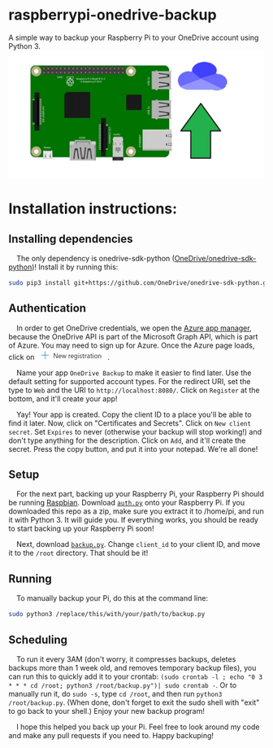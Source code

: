 # raspberrypi-onedrive-backup
A simple way to backup your Raspberry Pi to your OneDrive account using Python 3.  
![image logo for raspberry pi backup to onedrive](backuplogoimg.jpg)
# Installation instructions:
## Installing dependencies
&nbsp;&nbsp;&nbsp;&nbsp;The only dependency is onedrive-sdk-python ([OneDrive/onedrive-sdk-python](https://github.com/OneDrive/onedrive-sdk-python/))! Install it by running this:
```bash
sudo pip3 install git+https://github.com/OneDrive/onedrive-sdk-python.git
```
## Authentication
&nbsp;&nbsp;&nbsp;&nbsp;In order to get OneDrive credentials, we open the [Azure app manager](https://portal.azure.com/#blade/Microsoft_AAD_RegisteredApps/ApplicationsListBlade), because the OneDrive API is part of the Microsoft Graph API, which is part of Azure. You may need to sign up for Azure. Once the Azure page loads, click on ![New registration](new_reg.png).  
  
&nbsp;&nbsp;&nbsp;&nbsp;Name your app `OneDrive Backup` to make it easier to find later. Use the default setting for supported account types. For the redirect URI, set the type to `Web` and the URI to `http://localhost:8080/`. Click on `Register` at the bottom, and it'll create your app!  
  
&nbsp;&nbsp;&nbsp;&nbsp;Yay! Your app is created. Copy the client ID to a place you'll be able to find it later. Now, click on "Certificates and Secrets". Click on `New client secret`. Set `Expires` to never (otherwise your backup will stop working!) and don't type anything for the description. Click on `Add`, and it'll create the secret. Press the copy button, and put it into your notepad. We're all done!
## Setup
&nbsp;&nbsp;&nbsp;&nbsp;For the next part, backing up your Raspberry Pi, your Raspberry Pi should be running [Raspbian](https://www.raspberrypi.org/downloads/). Download [`auth.py`](auth.py?raw=true) onto your Raspberry Pi. If you downloaded this repo as a zip, make sure you extract it to /home/pi, and run it with Python 3. It will guide you. If everything works, you should be ready to start backing up your Raspberry Pi soon!  
  
&nbsp;&nbsp;&nbsp;&nbsp;Next, download [`backup.py`](backup.py?raw=true). Change `client_id` to your client ID, and move it to the `/root` directory. That should be it!  
## Running
&nbsp;&nbsp;&nbsp;&nbsp;To manually backup your Pi, do this at the command line:
```bash
sudo python3 /replace/this/with/your/path/to/backup.py
```
## Scheduling
&nbsp;&nbsp;&nbsp;&nbsp;To run it every 3AM (don't worry, it compresses backups, deletes backups more than 1 week old, and removes temporary backup files), you can run this to quickly add it to your crontab: `(sudo crontab -l ; echo "0 3 * * * cd /root; python3 /root/backup.py")| sudo crontab -`. Or to manually run it, do `sudo -s`, type `cd /root`, and then run `python3 /root/backup.py`. (When done, don't forget to exit the sudo shell with "exit" to go back to your shell.) Enjoy your new backup program!  
  
&nbsp;&nbsp;&nbsp;&nbsp;I hope this helped you back up your Pi. Feel free to look around my code and make any pull requests if you need to. Happy backuping!  
